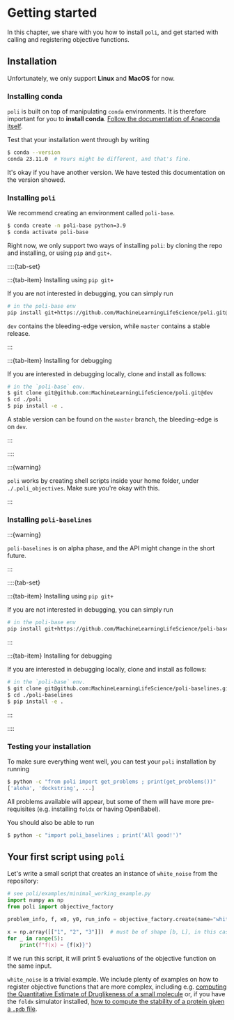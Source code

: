 # Getting started

In this chapter, we share with you how to install `poli`, and get started with calling and registering objective functions.

## Installation

Unfortunately, we only support **Linux** and **MacOS** for now.

### Installing conda

`poli` is built on top of manipulating `conda` environments. It is therefore important for you to **install conda**. [Follow the documentation of Anaconda itself](https://conda.io/projects/conda/en/latest/user-guide/install/index.html).

Test that your installation went through by writing

```bash
$ conda --version
conda 23.11.0  # Yours might be different, and that's fine.
```

It's okay if you have another version. We have tested this documentation on the version showed.

### Installing `poli`

We recommend creating an environment called `poli-base`.

```bash
$ conda create -n poli-base python=3.9
$ conda activate poli-base
```

Right now, we only support two ways of installing `poli`: by cloning the repo and installing, or using `pip` and `git+`.

::::{tab-set}

:::{tab-item} Installing using `pip git+`

If you are not interested in debugging, you can simply run

```bash
# in the poli-base env
pip install git+https://github.com/MachineLearningLifeScience/poli.git@dev
```

`dev` contains the bleeding-edge version, while `master` contains a stable release.

:::

:::{tab-item} Installing for debugging

If you are interested in debugging locally, clone and install as follows: 

```bash
# in the `poli-base` env.
$ git clone git@github.com:MachineLearningLifeScience/poli.git@dev
$ cd ./poli
$ pip install -e .
```

A stable version can be found on the `master` branch, the bleeding-edge is on `dev`.

:::

::::

:::{warning}

`poli` works by creating shell scripts inside your home folder, under `./.poli_objectives`. Make sure you're okay with this.

:::

### Installing `poli-baselines`

:::{warning}

`poli-baselines` is on alpha phase, and the API might change in the short future.

:::

::::{tab-set}

:::{tab-item} Installing using `pip git+`

If you are not interested in debugging, you can simply run

```bash
# in the poli-base env
pip install git+https://github.com/MachineLearningLifeScience/poli-baselines.git@main
```

:::

:::{tab-item} Installing for debugging

If you are interested in debugging locally, clone and install as follows: 

```bash
# in the `poli-base` env.
$ git clone git@github.com:MachineLearningLifeScience/poli-baselines.git@main
$ cd ./poli-baselines
$ pip install -e .
```

:::

::::

### Testing your installation

To make sure everything went well, you can test your `poli` installation by running

```bash
$ python -c "from poli import get_problems ; print(get_problems())"
['aloha', 'dockstring', ...]
```
All problems available will appear, but some of them will have more pre-requisites (e.g. installing `foldx` or having OpenBabel).

You should also be able to run
```bash
$ python -c "import poli_baselines ; print('All good!')"
```

## Your first script using `poli`

Let's write a small script that creates an instance of `white_noise` from the repository:

```python
# see poli/examples/minimal_working_example.py
import numpy as np
from poli import objective_factory

problem_info, f, x0, y0, run_info = objective_factory.create(name="white_noise")

x = np.array([["1", "2", "3"]])  # must be of shape [b, L], in this case [1, 3].
for _ in range(5):
    print(f"f(x) = {f(x)}")
```

If we run this script, it will print 5 evaluations of the objective function on the same input.

`white_noise` is a trivial example. We include plenty of examples on how to register objective functions that are more complex, including e.g. [computing the Quantitative Estimate of Druglikeness of a small molecule](../using_poli/objective_repository/rdkit_qed.md) or, if you have the `foldx` simulator installed, [how to compute the stability of a protein given a `.pdb` file](../using_poli/optimization_examples/protein-stability-foldx/optimizing_protein_stability.ipynb).
